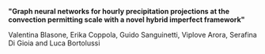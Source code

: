  **"Graph neural networks for hourly precipitation projections at the convection permitting scale with a novel hybrid imperfect framework"**

 
Valentina Blasone, Erika Coppola, Guido Sanguinetti, Viplove Arora, Serafina Di Gioia and Luca Bortolussi
